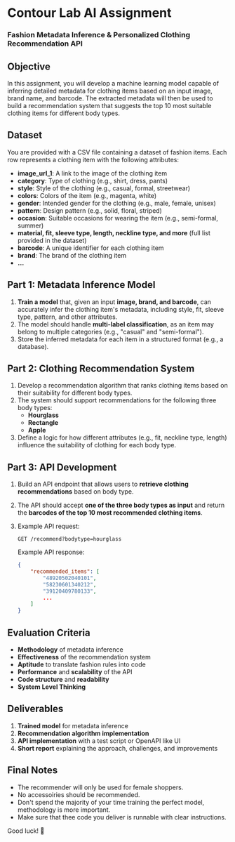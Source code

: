 # **Contour Lab AI Assignment**  
### **Fashion Metadata Inference & Personalized Clothing Recommendation API**  

## **Objective**  
In this assignment, you will develop a machine learning model capable of inferring detailed metadata for clothing items based on an input image, brand name, and barcode. The extracted metadata will then be used to build a recommendation system that suggests the top 10 most suitable clothing items for different body types.  

## **Dataset**  
You are provided with a CSV file containing a dataset of fashion items. Each row represents a clothing item with the following attributes:  

- **image_url_1**: A link to the image of the clothing item  
- **category**: Type of clothing (e.g., shirt, dress, pants)  
- **style**: Style of the clothing (e.g., casual, formal, streetwear)  
- **colors**: Colors of the item (e.g., magenta, white)  
- **gender**: Intended gender for the clothing (e.g., male, female, unisex)  
- **pattern**: Design pattern (e.g., solid, floral, striped)  
- **occasion**: Suitable occasions for wearing the item (e.g., semi-formal, summer)  
- **material, fit, sleeve type, length, neckline type, and more** (full list provided in the dataset)  
- **barcode**: A unique identifier for each clothing item  
- **brand**: The brand of the clothing item  
- **...**

## **Part 1: Metadata Inference Model**  
1. **Train a model** that, given an input **image, brand, and barcode**, can accurately infer the clothing item's metadata, including style, fit, sleeve type, pattern, and other attributes.  
2. The model should handle **multi-label classification**, as an item may belong to multiple categories (e.g., "casual" and "semi-formal").  
3. Store the inferred metadata for each item in a structured format (e.g., a database).  

## **Part 2: Clothing Recommendation System**  
1. Develop a recommendation algorithm that ranks clothing items based on their suitability for different body types.  
2. The system should support recommendations for the following three body types:  
   - **Hourglass**  
   - **Rectangle**  
   - **Apple**  
3. Define a logic for how different attributes (e.g., fit, neckline type, length) influence the suitability of clothing for each body type.  

## **Part 3: API Development**  
1. Build an API endpoint that allows users to **retrieve clothing recommendations** based on body type.  
2. The API should accept **one of the three body types as input** and return the **barcodes of the top 10 most recommended clothing items**.  
3. Example API request:  

   ```http
   GET /recommend?bodytype=hourglass
   ```

   Example API response:  

   ```json
   {
       "recommended_items": [
           "48920502040101",
           "58230601340212",
           "39120409780133",
           ...
       ]
   }
   ```  

## **Evaluation Criteria**  
- **Methodology** of metadata inference  
- **Effectiveness** of the recommendation system
- **Aptitude** to translate fashion rules into code
- **Performance** and **scalability** of the API  
- **Code structure** and **readability**
- **System Level Thinking**

## **Deliverables**  
1. **Trained model** for metadata inference  
2. **Recommendation algorithm implementation**  
3. **API implementation** with a test script or OpenAPI like UI
4. **Short report** explaining the approach, challenges, and improvements

## **Final Notes**
- The recommender will only be used for female shoppers.
- No accessoiries should be recommended.
- Don't spend the majority of your time training the perfect model, methodology is more important.
- Make sure that thee code you deliver is runnable with clear instructions.
  
Good luck! 🚀